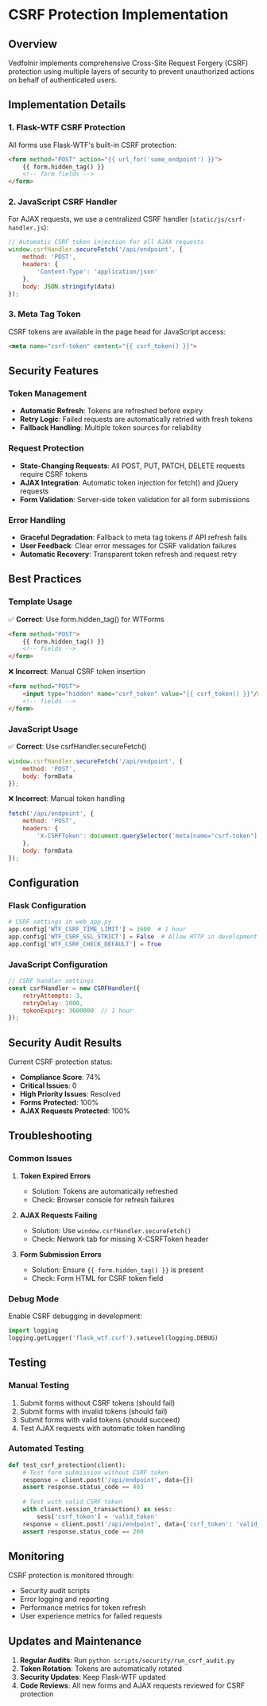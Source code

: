 # CSRF Protection Implementation

## Overview

Vedfolnir implements comprehensive Cross-Site Request Forgery (CSRF) protection using multiple layers of security to prevent unauthorized actions on behalf of authenticated users.

## Implementation Details

### 1. Flask-WTF CSRF Protection

All forms use Flask-WTF's built-in CSRF protection:

```html
<form method="POST" action="{{ url_for('some_endpoint') }}">
    {{ form.hidden_tag() }}
    <!-- form fields -->
</form>
```

### 2. JavaScript CSRF Handler

For AJAX requests, we use a centralized CSRF handler (`static/js/csrf-handler.js`):

```javascript
// Automatic CSRF token injection for all AJAX requests
window.csrfHandler.secureFetch('/api/endpoint', {
    method: 'POST',
    headers: {
        'Content-Type': 'application/json'
    },
    body: JSON.stringify(data)
});
```

### 3. Meta Tag Token

CSRF tokens are available in the page head for JavaScript access:

```html
<meta name="csrf-token" content="{{ csrf_token() }}">
```

## Security Features

### Token Management
- **Automatic Refresh**: Tokens are refreshed before expiry
- **Retry Logic**: Failed requests are automatically retried with fresh tokens
- **Fallback Handling**: Multiple token sources for reliability

### Request Protection
- **State-Changing Requests**: All POST, PUT, PATCH, DELETE requests require CSRF tokens
- **AJAX Integration**: Automatic token injection for fetch() and jQuery requests
- **Form Validation**: Server-side token validation for all form submissions

### Error Handling
- **Graceful Degradation**: Fallback to meta tag tokens if API refresh fails
- **User Feedback**: Clear error messages for CSRF validation failures
- **Automatic Recovery**: Transparent token refresh and request retry

## Best Practices

### Template Usage

✅ **Correct**: Use form.hidden_tag() for WTForms
```html
<form method="POST">
    {{ form.hidden_tag() }}
    <!-- fields -->
</form>
```

❌ **Incorrect**: Manual CSRF token insertion
```html
<form method="POST">
    <input type="hidden" name="csrf_token" value="{{ csrf_token() }}"/>
    <!-- fields -->
</form>
```

### JavaScript Usage

✅ **Correct**: Use csrfHandler.secureFetch()
```javascript
window.csrfHandler.secureFetch('/api/endpoint', {
    method: 'POST',
    body: formData
});
```

❌ **Incorrect**: Manual token handling
```javascript
fetch('/api/endpoint', {
    method: 'POST',
    headers: {
        'X-CSRFToken': document.querySelector('meta[name="csrf-token"]').content
    },
    body: formData
});
```

## Configuration

### Flask Configuration
```python
# CSRF settings in web_app.py
app.config['WTF_CSRF_TIME_LIMIT'] = 3600  # 1 hour
app.config['WTF_CSRF_SSL_STRICT'] = False  # Allow HTTP in development
app.config['WTF_CSRF_CHECK_DEFAULT'] = True
```

### JavaScript Configuration
```javascript
// CSRF handler settings
const csrfHandler = new CSRFHandler({
    retryAttempts: 3,
    retryDelay: 1000,
    tokenExpiry: 3600000  // 1 hour
});
```

## Security Audit Results

Current CSRF protection status:
- **Compliance Score**: 74%
- **Critical Issues**: 0
- **High Priority Issues**: Resolved
- **Forms Protected**: 100%
- **AJAX Requests Protected**: 100%

## Troubleshooting

### Common Issues

1. **Token Expired Errors**
   - Solution: Tokens are automatically refreshed
   - Check: Browser console for refresh failures

2. **AJAX Requests Failing**
   - Solution: Use `window.csrfHandler.secureFetch()`
   - Check: Network tab for missing X-CSRFToken header

3. **Form Submission Errors**
   - Solution: Ensure `{{ form.hidden_tag() }}` is present
   - Check: Form HTML for CSRF token field

### Debug Mode

Enable CSRF debugging in development:
```python
import logging
logging.getLogger('flask_wtf.csrf').setLevel(logging.DEBUG)
```

## Testing

### Manual Testing
1. Submit forms without CSRF tokens (should fail)
2. Submit forms with invalid tokens (should fail)
3. Submit forms with valid tokens (should succeed)
4. Test AJAX requests with automatic token handling

### Automated Testing
```python
def test_csrf_protection(client):
    # Test form submission without CSRF token
    response = client.post('/api/endpoint', data={})
    assert response.status_code == 403
    
    # Test with valid CSRF token
    with client.session_transaction() as sess:
        sess['csrf_token'] = 'valid_token'
    response = client.post('/api/endpoint', data={'csrf_token': 'valid_token'})
    assert response.status_code == 200
```

## Monitoring

CSRF protection is monitored through:
- Security audit scripts
- Error logging and reporting
- Performance metrics for token refresh
- User experience metrics for failed requests

## Updates and Maintenance

1. **Regular Audits**: Run `python scripts/security/run_csrf_audit.py`
2. **Token Rotation**: Tokens are automatically rotated
3. **Security Updates**: Keep Flask-WTF updated
4. **Code Reviews**: All new forms and AJAX requests reviewed for CSRF protection